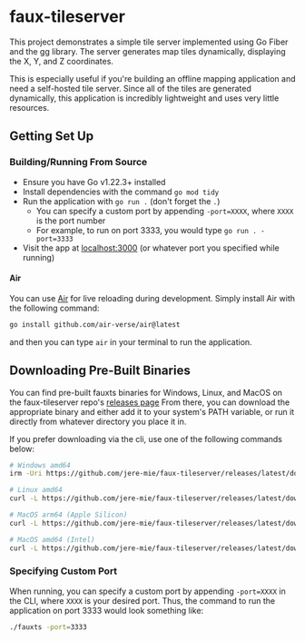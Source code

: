 # faux-tileserver

This project demonstrates a simple tile server implemented using Go Fiber and the gg library. The server generates map tiles dynamically, displaying the X, Y, and Z coordinates.

This is especially useful if you're building an offline mapping application and need a self-hosted tile server. Since all of the tiles are generated dynamically, this application is incredibly lightweight and uses very little resources.

## Getting Set Up

### Building/Running From Source 

- Ensure you have Go v1.22.3+ installed
- Install dependencies with the command `go mod tidy`
- Run the application with `go run .` (don't forget the `.`)
  - You can specify a custom port by appending `-port=XXXX`, where `XXXX` is the port number
  - For example, to run on port 3333, you would type `go run . -port=3333`
- Visit the app at [localhost:3000](http://localhost:3000) (or whatever port you specified while running)

#### Air

You can use [Air](https://github.com/air-verse/air) for live reloading during development. Simply install Air with the following command:

```sh
go install github.com/air-verse/air@latest
```

and then you can type `air` in your terminal to run the application.

## Downloading Pre-Built Binaries

You can find pre-built fauxts binaries for Windows, Linux, and MacOS on the faux-tileserver repo's [releases page](https://github.com/jere-mie/faux-tileserver/releases/latest) From there, you can download the appropriate binary and either add it to your system's PATH variable, or run it directly from whatever directory you place it in.

If you prefer downloading via the cli, use one of the following commands below:

```sh
# Windows amd64
irm -Uri https://github.com/jere-mie/faux-tileserver/releases/latest/download/fauxts_windows_amd64.exe -O fauxts.exe

# Linux amd64
curl -L https://github.com/jere-mie/faux-tileserver/releases/latest/download/fauxts_linux_amd64 -o fauxts && chmod +x fauxts

# MacOS arm64 (Apple Silicon)
curl -L https://github.com/jere-mie/faux-tileserver/releases/latest/download/fauxts_darwin_arm64 -o fauxts && chmod +x fauxts

# MacOS amd64 (Intel)
curl -L https://github.com/jere-mie/faux-tileserver/releases/latest/download/fauxts_darwin_amd64 -o fauxts && chmod +x fauxts
```

### Specifying Custom Port

When running, you can specify a custom port by appending `-port=XXXX` in the CLI, where `XXXX` is your desired port. Thus, the command to run the application on port 3333 would look something like:

```sh
./fauxts -port=3333
```
